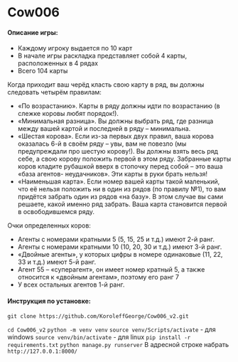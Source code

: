 # Cow006

#### Описание игры:

 - Каждому игроку выдается по 10 карт
 - В начале игры раскладка представляет собой 4 карты, расположенных в 4 рядах
 - Всего 104 карты

Когда приходит ваш черёд класть свою карту в ряд, вы должны следовать четырём правилам:
 - «По возрастанию». Карты в ряду должны идти по возрастанию (в слежке коровы
любят порядок!).
 - «Минимальная разница». Вы должны выбрать ряд, где разница между вашей
картой и последней в ряду – минимальна.
 - «Шестая корова». Если из-за первых двух правил, ваша корова оказалась 6-й в
своём ряду – увы, вам не повезло (мы предупреждали про шестую корову!). Вы
должны взять весь ряд себе, а свою корову положить первой в этом ряду. Забранные
карты коров кладите рубашкой вверх в стопочку перед собой – это ваша «база агентов-
неудачников». Эти карты в руки брать нельзя!
 - «Наименьшая карта». Если номер вашей карты такой маленький, что её нельзя
положить ни в один из рядов (по правилу №1), то вам придётся забрать один из рядов
«на базу». В этом случае вы сами решаете, какой именно ряд забрать. Ваша карта
становится первой в освободившемся ряду.

Очки определенных коров:
 - Агенты с номерами кратными 5 (5, 15, 25 и т.д.) имеют 2-й ранг.
 - Агенты с номерами кратными 10 (10, 20, 30 и т.д.) имеют 3-й ранг.
 - «Двойные агенты», у которых цифры в номере одинаковые (11, 22, 33 и т.д.) имеют 5-й
ранг.
 - Агент 55 – «суперагент», он имеет номер кратный 5, а также относится к «двойным
агентам», поэтому его ранг 7
 - У всех остальных агентов 1-й ранг.

#### Инструкция по установке: 

`git clone https://github.com/KoroleffGeorge/Cow006_v2.git`

`cd Cow006_v2` 
`python -m venv venv`
`source venv/Scripts/activate` - для windows
`source venv/bin/activate` - для linux
`pip install -r requirements.txt` 
`python manage.py runserver`
В адресной строке набрать `http://127.0.0.1:8000/`
